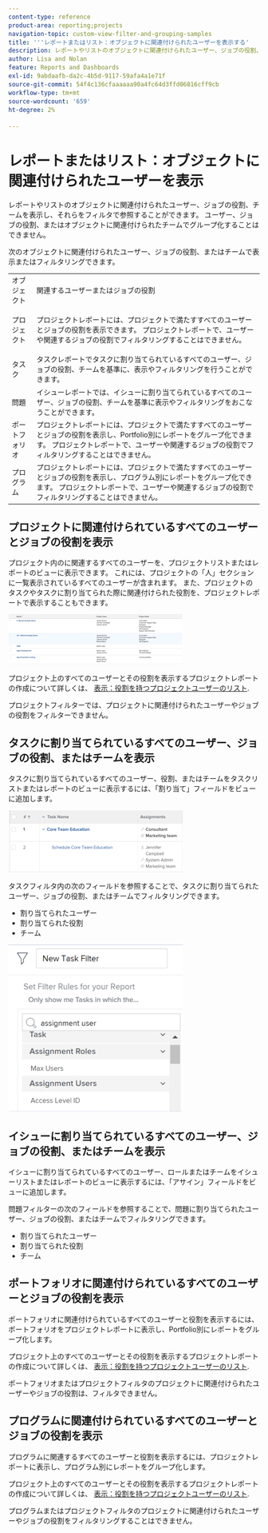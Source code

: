```yaml
---
content-type: reference
product-area: reporting;projects
navigation-topic: custom-view-filter-and-grouping-samples
title: '''レポートまたはリスト：オブジェクトに関連付けられたユーザーを表示する'
description: レポートやリストのオブジェクトに関連付けられたユーザー、ジョブの役割、チームを表示し、それらをフィルタで参照することができます。 ユーザー、ジョブの役割、またはオブジェクトに関連付けられたチームでグループ化することはできません。
author: Lisa and Nolan
feature: Reports and Dashboards
exl-id: 9abdaafb-da2c-4b5d-9117-59afa4a1e71f
source-git-commit: 54f4c136cfaaaaaa90a4fc64d3ffd06816cff9cb
workflow-type: tm+mt
source-wordcount: '659'
ht-degree: 2%

---
```


# レポートまたはリスト：オブジェクトに関連付けられたユーザーを表示

レポートやリストのオブジェクトに関連付けられたユーザー、ジョブの役割、チームを表示し、それらをフィルタで参照することができます。 ユーザー、ジョブの役割、またはオブジェクトに関連付けられたチームでグループ化することはできません。

次のオブジェクトに関連付けられたユーザー、ジョブの役割、またはチームで表示またはフィルタリングできます。

<table style="table-layout:auto"> 
 <col> 
 <col> 
 <tbody> 
  <tr> 
   <td role="rowheader">オブジェクト</td> 
   <td>関連するユーザーまたはジョブの役割</td> 
  </tr> 
  <tr> 
   <td role="rowheader">プロジェクト</td> 
   <td> <p>プロジェクトレポートには、プロジェクトで満たすすべてのユーザーとジョブの役割を表示できます。 プロジェクトレポートで、ユーザーや関連するジョブの役割でフィルタリングすることはできません。 </p> </td> 
  </tr> 
  <tr> 
   <td role="rowheader">タスク</td> 
   <td>タスクレポートでタスクに割り当てられているすべてのユーザー、ジョブの役割、チームを基準に、表示やフィルタリングを行うことができます。</td> 
  </tr> 
  <tr> 
   <td role="rowheader">問題</td> 
   <td>イシューレポートでは、イシューに割り当てられているすべてのユーザー、ジョブの役割、チームを基準に表示やフィルタリングをおこなうことができます。</td> 
  </tr> 
  <tr> 
   <td role="rowheader">ポートフォリオ</td> 
   <td>プロジェクトレポートには、プロジェクトで満たすすべてのユーザーとジョブの役割を表示し、Portfolio別にレポートをグループ化できます。 プロジェクトレポートで、ユーザーや関連するジョブの役割でフィルタリングすることはできません。</td> 
  </tr> 
  <tr> 
   <td role="rowheader">プログラム</td> 
   <td>プロジェクトレポートには、プロジェクトで満たすすべてのユーザーとジョブの役割を表示し、プログラム別にレポートをグループ化できます。 プロジェクトレポートで、ユーザーや関連するジョブの役割でフィルタリングすることはできません。</td> 
  </tr> 
 </tbody> 
</table>

## プロジェクトに関連付けられているすべてのユーザーとジョブの役割を表示

プロジェクト内のに関連するすべてのユーザーを、プロジェクトリストまたはレポートのビューに表示できます。 これには、プロジェクトの「人」セクションに一覧表示されているすべてのユーザーが含まれます。 また、プロジェクトのタスクやタスクに割り当てられた際に関連付けられた役割を、プロジェクトレポートで表示することもできます。

![](assets/project-with-user-and-role-information-report-350x100.png)

プロジェクト上のすべてのユーザーとその役割を表示するプロジェクトレポートの作成について詳しくは、 [表示：役割を持つプロジェクトユーザーのリスト](../../../reports-and-dashboards/reports/custom-view-filter-grouping-samples/view-project-user-list.md).

プロジェクトフィルターでは、プロジェクトに関連付けられたユーザーやジョブの役割をフィルターできません。

## タスクに割り当てられているすべてのユーザー、ジョブの役割、またはチームを表示

タスクに割り当てられているすべてのユーザー、役割、またはチームをタスクリストまたはレポートのビューに表示するには、「割り当て」フィールドをビューに追加します。

![](assets/assignments-field-task-view-350x124.png)

タスクフィルタ内の次のフィールドを参照することで、タスクに割り当てられたユーザー、ジョブの役割、またはチームでフィルタリングできます。

* 割り当てられたユーザー
* 割り当てられた役割
* チーム

![](assets/assignment-users-roles-task-filter-350x334.png)

## イシューに割り当てられているすべてのユーザー、ジョブの役割、またはチームを表示

イシューに割り当てられているすべてのユーザー、ロールまたはチームをイシューリストまたはレポートのビューに表示するには、「アサイン」フィールドをビューに追加します。

問題フィルターの次のフィールドを参照することで、問題に割り当てられたユーザー、ジョブの役割、またはチームでフィルタリングできます。

* 割り当てられたユーザー
* 割り当てられた役割
* チーム

## ポートフォリオに関連付けられているすべてのユーザーとジョブの役割を表示

ポートフォリオに関連付けられているすべてのユーザーと役割を表示するには、ポートフォリオをプロジェクトレポートに表示し、Portfolio別にレポートをグループ化します。

プロジェクト上のすべてのユーザーとその役割を表示するプロジェクトレポートの作成について詳しくは、 [表示：役割を持つプロジェクトユーザーのリスト](../../../reports-and-dashboards/reports/custom-view-filter-grouping-samples/view-project-user-list.md).

ポートフォリオまたはプロジェクトフィルタのプロジェクトに関連付けられたユーザーやジョブの役割は、フィルタできません。

## プログラムに関連付けられているすべてのユーザーとジョブの役割を表示

プログラムに関連するすべてのユーザーと役割を表示するには、プロジェクトレポートに表示し、プログラム別にレポートをグループ化します。

プロジェクト上のすべてのユーザーとその役割を表示するプロジェクトレポートの作成について詳しくは、 [表示：役割を持つプロジェクトユーザーのリスト](../../../reports-and-dashboards/reports/custom-view-filter-grouping-samples/view-project-user-list.md).

プログラムまたはプロジェクトフィルタのプロジェクトに関連付けられたユーザーやジョブの役割をフィルタリングすることはできません。
